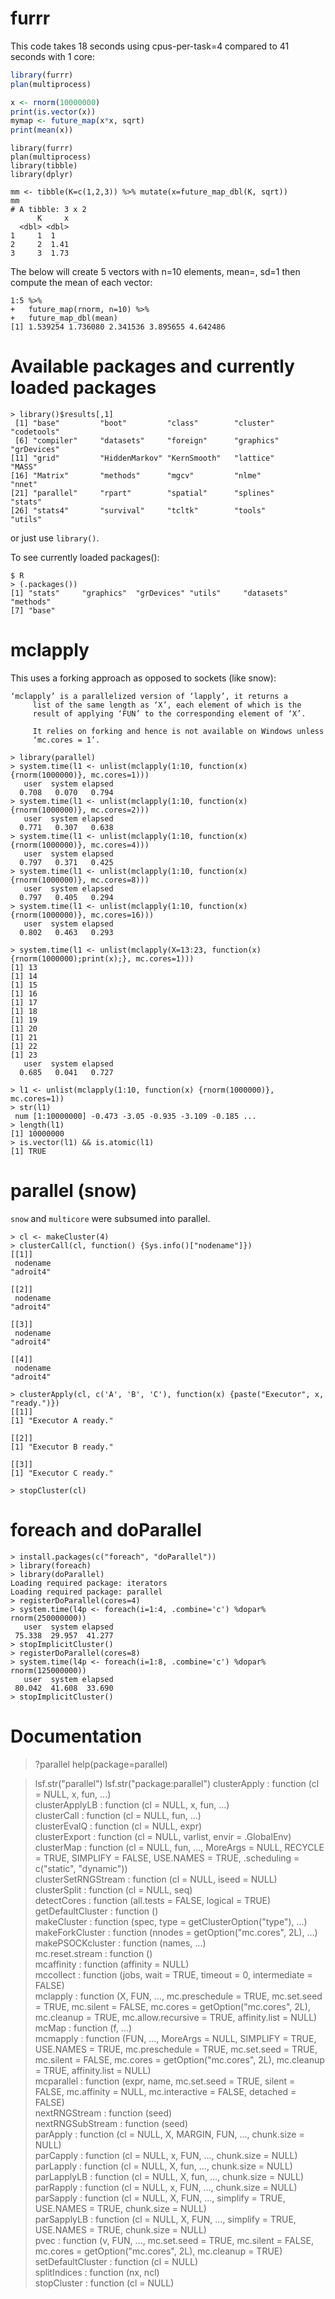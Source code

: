 # furrr

This code takes 18 seconds using cpus-per-task=4 compared to 41 seconds with 1 core:

```R
library(furrr)
plan(multiprocess)

x <- rnorm(10000000)
print(is.vector(x))
mymap <- future_map(x*x, sqrt)
print(mean(x))
```

```
library(furrr)
plan(multiprocess)
library(tibble)
library(dplyr)

mm <- tibble(K=c(1,2,3)) %>% mutate(x=future_map_dbl(K, sqrt))
mm
# A tibble: 3 x 2
      K     x
  <dbl> <dbl>
1     1  1   
2     2  1.41
3     3  1.73
```

The below will create 5 vectors with n=10 elements, mean=<the piped input value>, sd=1 then compute the mean of each vector:

```
1:5 %>%
+   future_map(rnorm, n=10) %>%
+   future_map_dbl(mean)
[1] 1.539254 1.736080 2.341536 3.895655 4.642486
```

# Available packages and currently loaded packages

```
> library()$results[,1]
 [1] "base"         "boot"         "class"        "cluster"      "codetools"   
 [6] "compiler"     "datasets"     "foreign"      "graphics"     "grDevices"   
[11] "grid"         "HiddenMarkov" "KernSmooth"   "lattice"      "MASS"        
[16] "Matrix"       "methods"      "mgcv"         "nlme"         "nnet"        
[21] "parallel"     "rpart"        "spatial"      "splines"      "stats"       
[26] "stats4"       "survival"     "tcltk"        "tools"        "utils"
```

or just use `library()`.

To see currently loaded packages():

```
$ R
> (.packages())
[1] "stats"     "graphics"  "grDevices" "utils"     "datasets"  "methods"  
[7] "base"     
```

# mclapply

This uses a forking approach as opposed to sockets (like snow):

```
‘mclapply’ is a parallelized version of ‘lapply’, it returns a
     list of the same length as ‘X’, each element of which is the
     result of applying ‘FUN’ to the corresponding element of ‘X’.

     It relies on forking and hence is not available on Windows unless
     ‘mc.cores = 1’.
```

```
> library(parallel)
> system.time(l1 <- unlist(mclapply(1:10, function(x) {rnorm(1000000)}, mc.cores=1)))
   user  system elapsed 
  0.708   0.070   0.794 
> system.time(l1 <- unlist(mclapply(1:10, function(x) {rnorm(1000000)}, mc.cores=2)))
   user  system elapsed 
  0.771   0.307   0.638 
> system.time(l1 <- unlist(mclapply(1:10, function(x) {rnorm(1000000)}, mc.cores=4)))
   user  system elapsed 
  0.797   0.371   0.425 
> system.time(l1 <- unlist(mclapply(1:10, function(x) {rnorm(1000000)}, mc.cores=8)))
   user  system elapsed 
  0.797   0.405   0.294 
> system.time(l1 <- unlist(mclapply(1:10, function(x) {rnorm(1000000)}, mc.cores=16)))
   user  system elapsed 
  0.802   0.463   0.293 
```

```
> system.time(l1 <- unlist(mclapply(X=13:23, function(x) {rnorm(1000000);print(x);}, mc.cores=1)))
[1] 13
[1] 14
[1] 15
[1] 16
[1] 17
[1] 18
[1] 19
[1] 20
[1] 21
[1] 22
[1] 23
   user  system elapsed 
  0.685   0.041   0.727 
```

```
> l1 <- unlist(mclapply(1:10, function(x) {rnorm(1000000)}, mc.cores=1))
> str(l1)
 num [1:10000000] -0.473 -3.05 -0.935 -3.109 -0.185 ...
> length(l1)
[1] 10000000
> is.vector(l1) && is.atomic(l1)
[1] TRUE
```

# parallel (snow)

`snow` and `multicore` were subsumed into parallel.

```
> cl <- makeCluster(4)
> clusterCall(cl, function() {Sys.info()["nodename"]})
[[1]]
 nodename 
"adroit4" 

[[2]]
 nodename 
"adroit4" 

[[3]]
 nodename 
"adroit4" 

[[4]]
 nodename 
"adroit4" 

> clusterApply(cl, c('A', 'B', 'C'), function(x) {paste("Executor", x, "ready.")})
[[1]]
[1] "Executor A ready."

[[2]]
[1] "Executor B ready."

[[3]]
[1] "Executor C ready."

> stopCluster(cl)
```

# foreach and doParallel

```
> install.packages(c("foreach", "doParallel"))
> library(foreach)
> library(doParallel)
Loading required package: iterators
Loading required package: parallel
> registerDoParallel(cores=4)
> system.time(l4p <- foreach(i=1:4, .combine='c') %dopar% rnorm(250000000))
   user  system elapsed 
 75.338  29.957  41.277 
> stopImplicitCluster()
> registerDoParallel(cores=8)
> system.time(l4p <- foreach(i=1:8, .combine='c') %dopar% rnorm(125000000))
   user  system elapsed 
 80.042  41.608  33.690
> stopImplicitCluster()
```

# Documentation

> ?parallel
> help(package=parallel)

> lsf.str("parallel")
> lsf.str("package:parallel")
clusterApply : function (cl = NULL, x, fun, ...)  
clusterApplyLB : function (cl = NULL, x, fun, ...)  
clusterCall : function (cl = NULL, fun, ...)  
clusterEvalQ : function (cl = NULL, expr)  
clusterExport : function (cl = NULL, varlist, envir = .GlobalEnv)  
clusterMap : function (cl = NULL, fun, ..., MoreArgs = NULL, RECYCLE = TRUE, SIMPLIFY = FALSE, 
    USE.NAMES = TRUE, .scheduling = c("static", "dynamic"))  
clusterSetRNGStream : function (cl = NULL, iseed = NULL)  
clusterSplit : function (cl = NULL, seq)  
detectCores : function (all.tests = FALSE, logical = TRUE)  
getDefaultCluster : function ()  
makeCluster : function (spec, type = getClusterOption("type"), ...)  
makeForkCluster : function (nnodes = getOption("mc.cores", 2L), ...)  
makePSOCKcluster : function (names, ...)  
mc.reset.stream : function ()  
mcaffinity : function (affinity = NULL)  
mccollect : function (jobs, wait = TRUE, timeout = 0, intermediate = FALSE)  
mclapply : function (X, FUN, ..., mc.preschedule = TRUE, mc.set.seed = TRUE, mc.silent = FALSE, 
    mc.cores = getOption("mc.cores", 2L), mc.cleanup = TRUE, mc.allow.recursive = TRUE, 
    affinity.list = NULL)  
mcMap : function (f, ...)  
mcmapply : function (FUN, ..., MoreArgs = NULL, SIMPLIFY = TRUE, USE.NAMES = TRUE, 
    mc.preschedule = TRUE, mc.set.seed = TRUE, mc.silent = FALSE, mc.cores = getOption("mc.cores", 
        2L), mc.cleanup = TRUE, affinity.list = NULL)  
mcparallel : function (expr, name, mc.set.seed = TRUE, silent = FALSE, mc.affinity = NULL, 
    mc.interactive = FALSE, detached = FALSE)  
nextRNGStream : function (seed)  
nextRNGSubStream : function (seed)  
parApply : function (cl = NULL, X, MARGIN, FUN, ..., chunk.size = NULL)  
parCapply : function (cl = NULL, x, FUN, ..., chunk.size = NULL)  
parLapply : function (cl = NULL, X, fun, ..., chunk.size = NULL)  
parLapplyLB : function (cl = NULL, X, fun, ..., chunk.size = NULL)  
parRapply : function (cl = NULL, x, FUN, ..., chunk.size = NULL)  
parSapply : function (cl = NULL, X, FUN, ..., simplify = TRUE, USE.NAMES = TRUE, chunk.size = NULL)  
parSapplyLB : function (cl = NULL, X, FUN, ..., simplify = TRUE, USE.NAMES = TRUE, chunk.size = NULL)  
pvec : function (v, FUN, ..., mc.set.seed = TRUE, mc.silent = FALSE, mc.cores = getOption("mc.cores", 
    2L), mc.cleanup = TRUE)  
setDefaultCluster : function (cl = NULL)  
splitIndices : function (nx, ncl)  
stopCluster : function (cl = NULL)
